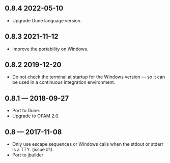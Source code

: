 0.8.4 2022-05-10
----------------

- Upgrade Dune language version.

0.8.3 2021-11-12
----------------

- Improve the portability on Windows.

0.8.2 2019-12-20
----------------

- Do not check the terminal at startup for the Windows version — so it
  can be used in a continuous integration environment.

0.8.1 — 2018-09-27
------------------

- Port to Dune.
- Upgrade to OPAM 2.0.

0.8 — 2017-11-08
----------------

- Only use escape sequences or Windows calls when the stdout or stderr
  is a TTY. (issue #1).
- Port to jbuilder


